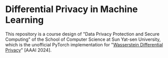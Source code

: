 # Differential Privacy in Machine Learning
This repository is a course design of "Data Privacy Protection and Secure Computing" of the School of Computer Science at Sun Yat-sen University, which is the unofficial PyTorch implementation for "[Wasserstein Differential Privacy](https://ojs.aaai.org/index.php/AAAI/article/view/29565/30947)" [AAAI 2024].
